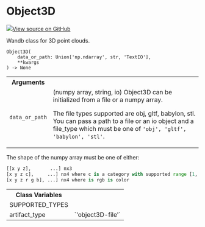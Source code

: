 # Object3D

<!-- Insert buttons and diff -->


[![](https://www.tensorflow.org/images/GitHub-Mark-32px.png)View source on GitHub](https://www.github.com/wandb/client/tree/5759bab2d/wandb/sdk/data_types.py#L588-L769)




Wandb class for 3D point clouds.

<pre><code>Object3D(
    data_or_path: Union['np.ndarray', str, 'TextIO'],
    **kwargs
) -> None</code></pre>



<!-- Placeholder for "Used in" -->


<!-- Tabular view -->
<table>
<tr><th>Arguments</th></tr>

<tr>
<td>
<code>data_or_path</code>
</td>
<td>
(numpy array, string, io)
Object3D can be initialized from a file or a numpy array.

The file types supported are obj, gltf, babylon, stl.  You can pass a path to
a file or an io object and a file_type which must be one of `'obj', 'gltf', 'babylon', 'stl'`.
</td>
</tr>
</table>


The shape of the numpy array must be one of either:
```python
[[x y z],       ...] nx3
[x y z c],     ...] nx4 where c is a category with supported range [1, 14]
[x y z r g b], ...] nx4 where is rgb is color
```



<!-- Tabular view -->
<table>
<tr><th>Class Variables</th></tr>

<tr>
<td>
SUPPORTED_TYPES<a id="SUPPORTED_TYPES"></a>
</td>
<td>

</td>
</tr><tr>
<td>
artifact_type<a id="artifact_type"></a>
</td>
<td>
`'object3D-file'`
</td>
</tr>
</table>

